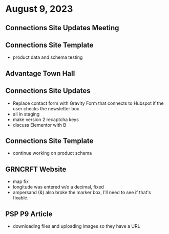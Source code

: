 # August 9, 2023

## Connections Site Updates Meeting

## Connections Site Template
- product data and schema testing

## Advantage Town Hall

## Connections Site Updates
- Replace contact form with Gravity Form that connects to Hubspot if the user checks the newsletter box
- all in staging
- make version 2 recaptcha keys
- discuss Elementor with B

## Connections Site Template
- continue working on product schema

## GRNCRFT Website
- map fix
- longitude was entered w/o a decimal, fixed
- ampersand (&) also broke the marker box, I'll need to see if that's fixable.

## PSP P9 Article
- downloading files and uploading images so they have a URL
